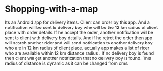 # Shopping-with-a-map
Its an Android app for delivery items. Client can order by this app. And a notification will be sent to delivery boy who will be the 12 km radius of client place with order details. If he accept the order, another notification will be sent to client with delivery boy details. And if he reject the order then app will search another rider and will send notification to another delivery boy who are in 12 km radius of client place. actually app makes a list of rider who are available within 12 km distance radius . If no delivery boy is found then client will get another notification that no delivery boy is found. This radius of distance is dynamic as it can be changed from cms.
